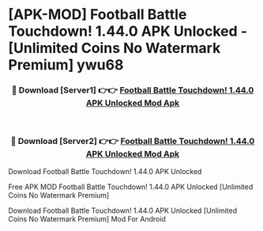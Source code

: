 # [APK-MOD] Football Battle  Touchdown! 1.44.0 APK Unlocked - [Unlimited Coins No Watermark Premium] ywu68



<div align="center">
<h3>🔴 Download [Server1] 👉👉 <a href="https://momento.my/?title=Football_Battle__Touchdown!_1.44.0_APK_Unlocked">Football Battle  Touchdown! 1.44.0 APK Unlocked Mod Apk</a></h3><br>

<h3>🔴 Download [Server2] 👉👉 <a href="https://momento.my/?title=Football_Battle__Touchdown!_1.44.0_APK_Unlocked">Football Battle  Touchdown! 1.44.0 APK Unlocked Mod Apk</a></h3>
</div>



Download Football Battle  Touchdown! 1.44.0 APK Unlocked 

Free APK MOD Football Battle  Touchdown! 1.44.0 APK Unlocked [Unlimited Coins No Watermark Premium]

Download Football Battle  Touchdown! 1.44.0 APK Unlocked [Unlimited Coins No Watermark Premium] Mod For Android

